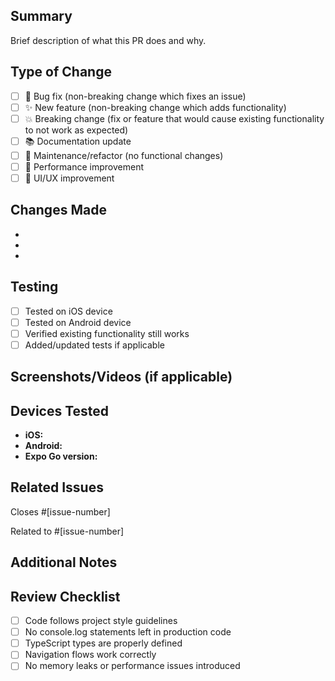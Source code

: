 ## Summary
Brief description of what this PR does and why.

## Type of Change
- [ ] 🐛 Bug fix (non-breaking change which fixes an issue)
- [ ] ✨ New feature (non-breaking change which adds functionality)  
- [ ] 💥 Breaking change (fix or feature that would cause existing functionality to not work as expected)
- [ ] 📚 Documentation update
- [ ] 🔧 Maintenance/refactor (no functional changes)
- [ ] 🚀 Performance improvement
- [ ] 🎨 UI/UX improvement

## Changes Made
- 
- 
- 

## Testing
- [ ] Tested on iOS device
- [ ] Tested on Android device
- [ ] Verified existing functionality still works
- [ ] Added/updated tests if applicable

## Screenshots/Videos (if applicable)
<!-- Add before/after screenshots or screen recordings -->

## Devices Tested
- **iOS:** 
- **Android:** 
- **Expo Go version:** 

## Related Issues
Closes #[issue-number]
<!-- or -->
Related to #[issue-number]

## Additional Notes
<!-- Any additional context, concerns, or things reviewers should know -->

## Review Checklist
- [ ] Code follows project style guidelines
- [ ] No console.log statements left in production code
- [ ] TypeScript types are properly defined
- [ ] Navigation flows work correctly
- [ ] No memory leaks or performance issues introduced